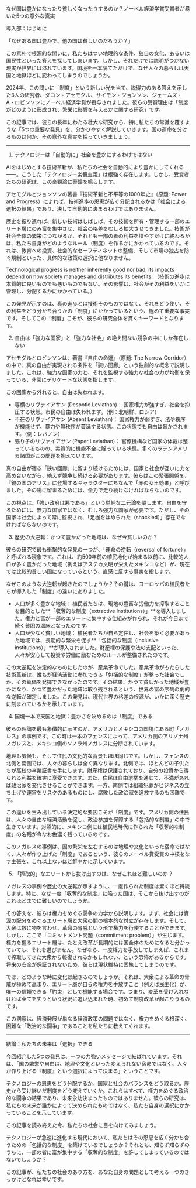なぜ国は豊かになったり貧しくなったりするのか？ノーベル経済学賞受賞者が暴いた5つの意外な真実

導入部：はじめに

「なぜある国は豊かで、他の国は貧しいのだろうか？」

この素朴で根源的な問いに、私たちはつい地理的な条件、独自の文化、あるいは国民性といった答えを探してしまいます。しかし、それだけでは説明がつかない現実が世界には溢れています。国境を一本隔てただけで、なぜ人々の暮らしは天国と地獄ほどに変わってしまうのでしょうか。

2024年、この問いに「制度」という新しい光を当て、説得力のある答えを示した3人の研究者、ダロン・アセモグル、サイモン・ジョンソン、ジェームズ・A・ロビンソンにノーベル経済学賞が授与されました。彼らの受賞理由は「制度がどのように形成され、繁栄に影響を与えるかに関する研究」です。

この記事では、彼らの長年にわたる壮大な研究から、特に私たちの常識を覆すような「5つの重要な発見」を、分かりやすく解説していきます。国の運命を分けるものは何か、その意外な真実を探っていきましょう。


--------------------------------------------------------------------------------


1. テクノロジーは「自動的に」社会を豊かにするわけではない

AIをはじめとする技術革新が、私たちの社会を自動的により豊かにしてくれる――。こうした「テクノロジー楽観主義」は根強く存在します。しかし、受賞者たちの研究は、この楽観論に警鐘を鳴らします。

アセモグルとジョンソンの著書『技術革新と不平等の1000年史』（原題: Power and Progress）によれば、技術進歩の恩恵が広く分配されるかは「社会による選択の結果」であり、決して自動的に決まるわけではありません。

歴史を振り返れば、新しい技術はしばしば、その技術を所有・管理する一部のエリート層にのみ富を集中させ、社会の格差をむしろ拡大させてきました。技術が社会全体の繁栄につながるか、それとも一部の者の利益を増やすだけに終わるかは、私たち自身がどのようなルール（制度）を作るかにかかっているのです。それは、教育への投資、社会的なセーフティネットの整備、そして市場の独占を防ぐ規制といった、具体的な政策の選択に他なりません。

Technological progress is neither inherently good nor bad; its impacts depend on how society manages and distributes its benefits. （技術の進歩は本質的に良いものでも悪いものでもない。その影響は、社会がその利益をいかに管理し、分配するかにかかっている。）

この発見が示すのは、真の進歩とは技術そのものではなく、それをどう使い、その利益をどう分かち合うかの「制度」にかかっているという、極めて重要な事実です。そしてこの「制度」こそが、彼らの研究全体を貫くキーワードとなります。

2. 自由は「強力な国家」と「強力な社会」の絶え間ない競争の中にしか存在しない

アセモグルとロビンソンは、著書『自由の命運』（原題: The Narrow Corridor）の中で、真の自由が実現される条件を「狭い回廊」という独創的な概念で説明しました。これは、強力な国家の力と、それを監視する強力な社会の力が均衡を保っている、非常にデリケートな状態を指します。

この回廊から外れると、自由は失われます。

* 専横のリヴァイアサン (Despotic Leviathan)： 国家権力が強すぎ、社会を抑圧する状態。市民の自由は失われます。（例：北朝鮮、ロシア）
* 不在のリヴァイアサン (Absent Leviathan)： 国家権力が弱すぎ、法や秩序が機能せず、暴力や無秩序が蔓延する状態。この状態でも自由は脅かされます。（例：レバノン）
* 張り子のリヴァイアサン (Paper Leviathan)： 官僚機構など国家の体裁は整っているものの、実質的に機能不全に陥っている状態。多くのラテンアメリカ諸国がこの問題を抱えています。

真の自由が宿る「狭い回廊」に留まり続けるためには、国家と社会が互いに力を高め合いながら、絶えず競争し続ける必要があります。彼らはこの緊張関係を、『鏡の国のアリス』に登場するキャラクターにちなんで「赤の女王効果」と呼びました。その場に留まるためには、全力で走り続けなければならないのです。

この視点は、「強い政府は悪である」という単純な二元論を覆します。自由を守るためには、無力な国家ではなく、むしろ強力な国家が必要です。ただし、その国家は社会によって常に監視され、「足枷をはめられた（shackled）」存在でなければならないのです。

3. 歴史の大逆転：かつて豊かだった地域は、なぜ今貧しいのか？

彼らの研究で最も衝撃的な発見の一つが、「運命の逆転（reversal of fortune）」と呼ばれる現象です。これは、約500年前の植民地化が始まる以前に、比較的人口が多く豊かだった地域（例えばアステカ文明が栄えたメキシコなど）が、現在では比較的貧しい国になっているという、直感に反する事実を指します。

なぜこのような大逆転が起きたのでしょうか？その鍵は、ヨーロッパの植民者たちが導入した「制度」の違いにありました。

* 人口が多く豊かな地域： 植民者たちは、現地の豊富な労働力を搾取することを目的とした**「収奪的な制度（extractive institutions）」**を導入しました。権力と富が一部のエリートに集中する仕組みが作られ、それが今日まで続く貧困の温床となったのです。
* 人口が少なく貧しい地域： 植民者たちが自ら定住し、社会を築く必要があった地域では、長期的な繁栄を促す**「包括的な制度（inclusive institutions）」**が導入されました。財産権の保護や法の支配といった、人々が安心して投資や労働に励むためのルールが整備されたのです。

この大逆転を決定的なものにしたのが、産業革命でした。産業革命がもたらした技術革新は、誰もが経済活動に参加できる「包括的な制度」が整った社会でしか、その真価を発揮できなかったのです。その結果、かつて貧しかった地域が豊かになり、かつて豊かだった地域は取り残されるという、世界の富の序列の劇的な逆転が確定しました。この発見は、現代世界の格差の根源が、いかに深く歴史に刻まれているかを示しています。

4. 国境一本で天国と地獄：豊かさを決めるのは「制度」である

彼らの理論を最も象徴的に示すのが、アメリカとメキシコの国境にある町「ノガレス」の事例です。この町は一本のフェンスによって、アメリカ側のアリゾナ州ノガレスと、メキシコ側のソノラ州ノガレスに分断されています。

地理も気候も、そして住民の文化的な背景もほぼ同じです。しかし、フェンスの北側と南側では、人々の暮らしは全く異なります。北側では、ほとんどの子供たちが高校の卒業証書を手にします。財産権は保護されており、自分の投資から得られる利益を確実に享受できます。また、住民は自由選挙を通じて、不満があれば政治家を交代させることができます。一方、南側では組織犯罪がビジネスの立ち上げや運営をリスクのあるものにし、腐敗した政治家を追放するのも困難です。

この違いを生み出している決定的な要因こそが「制度」です。アメリカ側の住民は、人々の自由な経済活動を促し、政治参加を保障する「包括的な制度」の中で生きています。対照的に、メキシコ側には植民地時代に作られた「収奪的な制度」の名残が今なお色濃く残っているのです。

このノガレスの事例は、国の繁栄を左右するのは地理や文化といった宿命ではなく、人々が作り上げた「制度」であるという、彼らのノーベル賞受賞の中核をなす主張を、これ以上ないほど鮮やかに示しています。

5. 「搾取的」なエリートから抜け出すのは、なぜこれほど難しいのか？

ノガレスの事例や歴史の大逆転が示すように、一度作られた制度は驚くほど持続します。特に、なぜ一度「収奪的な制度」に陥った国は、そこから抜け出すのがこれほどまでに難しいのでしょうか。

その答えを、彼らは権力をめぐる闘争の力学から説明します。まず、社会には資源の配分をめぐるエリート層と大衆の間の根本的な対立が存在します。そして、大衆は数に物を言わせ、革命の脅威という形で権力を行使することができます。しかし、ここで「コミットメント問題（commitment problem）」が生じます。権力を握るエリート層は、たとえ改革が長期的には国全体のためになると分かっていても、それを選びません。なぜなら、一度権力を手放してしまえば、これまで搾取してきた大衆から報復されるかもしれない、という恐怖があるからです。将来の安全が保証されないため、彼らは現状維持に固執してしまうのです。

では、どのような時に変化は起きるのでしょうか。それは、大衆による革命の脅威が極めて高まり、エリート層が自らの権力を手放すこと（例えば民主化）が、唯一の信頼できる「約束」として機能する場合です。つまり、変革を受け入れなければ全てを失うという状況に追い込まれた時、初めて制度改革が起こりうるのです。

この洞察は、経済発展が単なる経済政策の問題ではなく、権力をめぐる根深く、困難な「政治的な闘争」であることを私たちに教えてくれます。


--------------------------------------------------------------------------------


結論：私たちの未来は「選択」できる

今回紹介した5つの発見は、一つの力強いメッセージで結ばれています。それは、「国の繁栄や自由は、地理や文化といった変えられない宿命ではなく、人々が作り上げる『制度』という選択によって決まる」ということです。

テクノロジーの恩恵をどう分配するか。国家と社会のバランスをどう取るか。歴史から受け継いだ制度をどう変えていくか。これらはすべて、権力をめぐる政治的な闘争の結果であり、未来永劫決まったものではありません。彼らの研究は、私たちの未来が誰かによって決められたものではなく、私たち自身の選択にかかっていることを示しています。

この記事を読み終えた今、私たちの社会に目を向けてみましょう。

テクノロジーが急速に進化する現代において、私たちはその恩恵を広く分かち合うための「包括的な制度」を築けているでしょうか？それとも、知らず知らずのうちに、一部の者に富が集中する「収奪的な制度」を許してしまっているのではないでしょうか？

この記事が、私たちの社会のあり方を、あなた自身の問題として考える一つのきっかけとなれば幸いです。
